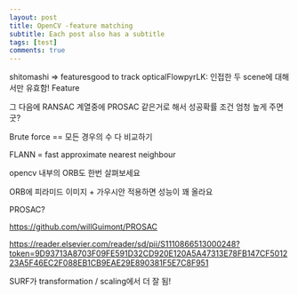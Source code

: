 ```yaml
---
layout: post
title: OpenCV -feature matching
subtitle: Each post also has a subtitle
tags: [test]
comments: true
---
```


shitomashi => featuresgood to track
opticalFlowpyrLK: 인접한 두 scene에 대해서만 유효함!
Feature 

그 다음에 RANSAC 계열중에 PROSAC 같은거로 해서 성공확률 조건 엄청 높게 주면 굿?

Brute force == 모든 경우의 수 다 비교하기

FLANN = fast approximate nearest neighbour

opencv 내부의 ORB도 한번 살펴보세요

ORB에 피라미드 이미지 + 가우시안 적용하면 성능이 꽤 올라요

PROSAC?

https://github.com/willGuimont/PROSAC

https://reader.elsevier.com/reader/sd/pii/S1110866513000248?token=9D93713A8703F09FE591D32CD920E120A5A47313E78FB147CF501223A5F46EC2F088EB1CB9EAE29E890381F5E7C8F951

SURF가 transformation / scaling에서 더 잘 됨!
